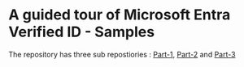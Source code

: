 #  A guided tour of Microsoft Entra Verified ID - Samples

The repository has three sub repostiories : [Part-1](https://github.com/mdiallogn/vc-walkthrough/tree/main/Part-1), [Part-2](https://github.com/mdiallogn/vc-walkthrough/tree/main/Part-2) and [Part-3](https://github.com/mdiallogn/vc-walkthrough/tree/main/Part-3)

